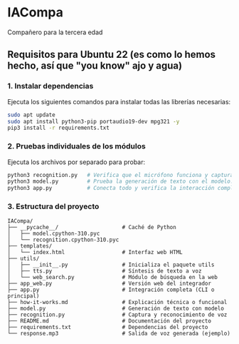 # IACompa
Compañero para la tercera edad

## Requisitos para Ubuntu 22 (es como lo hemos hecho, así que "you know" ajo y agua)

### 1. Instalar dependencias
Ejecuta los siguientes comandos para instalar todas las librerías necesarias:
```bash
sudo apt update
sudo apt install python3-pip portaudio19-dev mpg321 -y
pip3 install -r requirements.txt
```

### 2. Pruebas individuales de los módulos
Ejecuta los archivos por separado para probar:
```bash
python3 recognition.py   # Verifica que el micrófono funciona y captura audio.
python3 model.py         # Prueba la generación de texto con el modelo.
python3 app.py           # Conecta todo y verifica la interacción completa.
```

### 3. Estructura del proyecto
```text
IACompa/
├── __pycache__/                    # Caché de Python
│   ├── model.cpython-310.pyc
│   └── recognition.cpython-310.pyc
├── templates/
│   └── index.html                  # Interfaz web HTML
├── utils/
│   ├── __init__.py                 # Inicializa el paquete utils
│   ├── tts.py                      # Síntesis de texto a voz
│   └── web_search.py               # Módulo de búsqueda en la web
├── app_web.py                      # Versión web del integrador
├── app.py                          # Integración completa (CLI o principal)
├── how-it-works.md                 # Explicación técnica o funcional
├── model.py                        # Generación de texto con modelo
├── recognition.py                  # Captura y reconocimiento de voz
├── README.md                       # Documentación del proyecto
├── requirements.txt                # Dependencias del proyecto
└── response.mp3                    # Salida de voz generada (ejemplo)
```